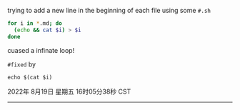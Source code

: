 
trying to add a new line in the beginning of each file using some `#.sh`

```bash
for i in *.md; do
  (echo && cat $i) > $i
done
```

cuased a infinate loop!

`#fixed` by

`echo $(cat $i)`


2022年 8月19日 星期五 16时05分38秒 CST

---

